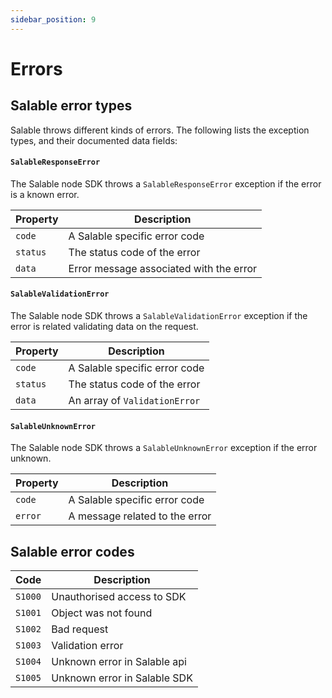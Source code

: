 ```yaml
---
sidebar_position: 9
---
```


# Errors

## Salable error types

Salable throws different kinds of errors. The following lists the exception types, and their documented data fields:

#### `SalableResponseError`

The Salable node SDK throws a `SalableResponseError` exception if the error is a known error.

| Property | Description                             |
| -------- | --------------------------------------- |
| `code`   | A Salable specific error code           |
| `status` | The status code of the error            |
| `data`   | Error message associated with the error |

#### `SalableValidationError`

The Salable node SDK throws a `SalableValidationError` exception if the error is related validating data on the request.

| Property | Description                   |
| -------- | ----------------------------- |
| `code`   | A Salable specific error code |
| `status` | The status code of the error  |
| `data`   | An array of `ValidationError` |

#### `SalableUnknownError`

The Salable node SDK throws a `SalableUnknownError` exception if the error unknown.

| Property | Description                    |
| -------- | ------------------------------ |
| `code`   | A Salable specific error code  |
| `error`  | A message related to the error |

## Salable error codes

| Code    | Description                  |
| ------- | ---------------------------- |
| `S1000` | Unauthorised access to SDK   |
| `S1001` | Object was not found         |
| `S1002` | Bad request                  |
| `S1003` | Validation error             |
| `S1004` | Unknown error in Salable api |
| `S1005` | Unknown error in Salable SDK |
